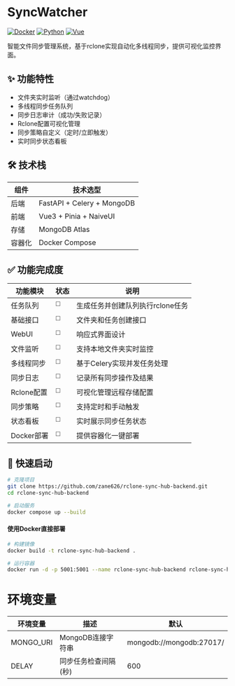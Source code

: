 # SyncWatcher

[![Docker](https://img.shields.io/badge/Docker-3.0+-blue)](https://www.docker.com)
[![Python](https://img.shields.io/badge/Python-3.10%2B-green)](https://python.org)
[![Vue](https://img.shields.io/badge/Vue-3.3%2B-brightgreen)](https://vuejs.org)

智能文件同步管理系统，基于rclone实现自动化多线程同步，提供可视化监控界面。

## ✨ 功能特性
- 文件夹实时监听（通过watchdog）
- 多线程同步任务队列
- 同步日志审计（成功/失败记录）
- Rclone配置可视化管理
- 同步策略自定义（定时/立即触发）
- 实时同步状态看板

## 🛠️ 技术栈
| 组件          | 技术选型                  |
|---------------|--------------------------|
| 后端          | FastAPI + Celery + MongoDB |
| 前端          | Vue3 + Pinia + NaiveUI   |
| 存储          | MongoDB Atlas            |
| 容器化        | Docker Compose           |

## ✅ 功能完成度

| 功能模块 | 状态 | 说明 |
|---------|------|------|
| 任务队列 | ◻️ | 生成任务并创建队列执行rclone任务 |
| 基础接口 | ◻️ | 文件夹和任务创建接口 |
| WebUI | ◻️ | 响应式界面设计 |
| 文件监听 | ◻️ | 支持本地文件夹实时监控 |
| 多线程同步 | ◻️ | 基于Celery实现并发任务处理 |
| 同步日志 | ◻️ | 记录所有同步操作及结果 |
| Rclone配置 | ◻️ | 可视化管理远程存储配置 |
| 同步策略 | ◻️ | 支持定时和手动触发 |
| 状态看板 | ◻️ | 实时展示同步任务状态 |
| Docker部署 | ◻️ | 提供容器化一键部署 |



## 🚀 快速启动
```bash
# 克隆项目
git clone https://github.com/zane626/rclone-sync-hub-backend.git
cd rclone-sync-hub-backend

# 启动服务
docker compose up --build
```

#### 使用Docker直接部署
```bash
# 构建镜像
docker build -t rclone-sync-hub-backend .

# 运行容器
docker run -d -p 5001:5001 --name rclone-sync-hub-backend rclone-sync-hub-backend
```
# 环境变量
| 环境变量 | 描述 | 默认 |
|---------|------| -----|
| MONGO_URI | MongoDB连接字符串 | mongodb://mongodb:27017/ |
| DELAY | 同步任务检查间隔(秒) | 600 |